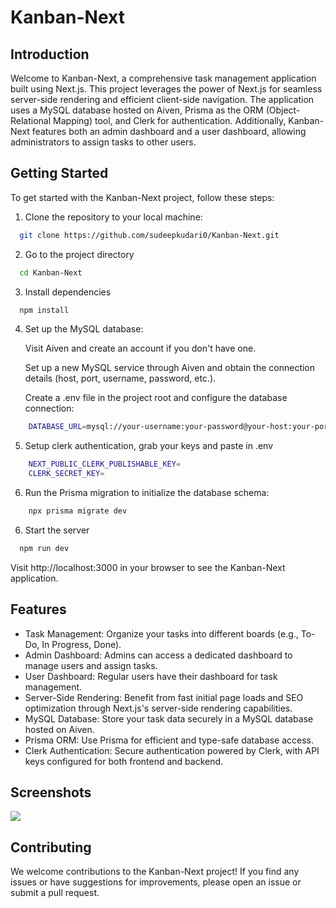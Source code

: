 
# Kanban-Next

## Introduction

Welcome to Kanban-Next, a comprehensive task management application built using Next.js. This project leverages the power of Next.js for seamless server-side rendering and efficient client-side navigation. The application uses a MySQL database hosted on Aiven, Prisma as the ORM (Object-Relational Mapping) tool, and Clerk for authentication. Additionally, Kanban-Next features both an admin dashboard and a user dashboard, allowing administrators to assign tasks to other users.

## Getting Started

To get started with the Kanban-Next project, follow these steps:

1. Clone the repository to your local machine:

```bash
  git clone https://github.com/sudeepkudari0/Kanban-Next.git
```

2. Go to the project directory

```bash
  cd Kanban-Next
```

3. Install dependencies

```bash
  npm install
```
4. Set up the MySQL database:

    Visit Aiven and create an account if you don't have one.

    Set up a new MySQL service through Aiven and obtain the connection details     (host, port, username, password, etc.).

    Create a .env file in the project root and configure the database connection:

```bash
    DATABASE_URL=mysql://your-username:your-password@your-host:your-port/your-database

```
5. Setup clerk authentication, grab your keys and paste in .env
```bash
    NEXT_PUBLIC_CLERK_PUBLISHABLE_KEY=
    CLERK_SECRET_KEY=
```
6. Run the Prisma migration to initialize the database schema:

```bash
    npx prisma migrate dev
```
6. Start the server

```bash
  npm run dev
```

Visit http://localhost:3000 in your browser to see the Kanban-Next application.


## Features
- Task Management: Organize your tasks into different boards (e.g., To-Do, In Progress, Done).
- Admin Dashboard: Admins can access a dedicated dashboard to manage users and assign tasks.
- User Dashboard: Regular users have their dashboard for task management.
- Server-Side Rendering: Benefit from fast initial page loads and SEO optimization through Next.js's server-side rendering capabilities.
- MySQL Database: Store your task data securely in a MySQL database hosted on Aiven.
- Prisma ORM: Use Prisma for efficient and type-safe database access.
- Clerk Authentication: Secure authentication powered by Clerk, with API keys configured for both frontend and backend.

## Screenshots
<img src="https://raw.github.com/sudeepkudari0/Kanban-Next/main/screenshots/web.png"/>

## Contributing
We welcome contributions to the Kanban-Next project! If you find any issues or have suggestions for improvements, please open an issue or submit a pull request.


